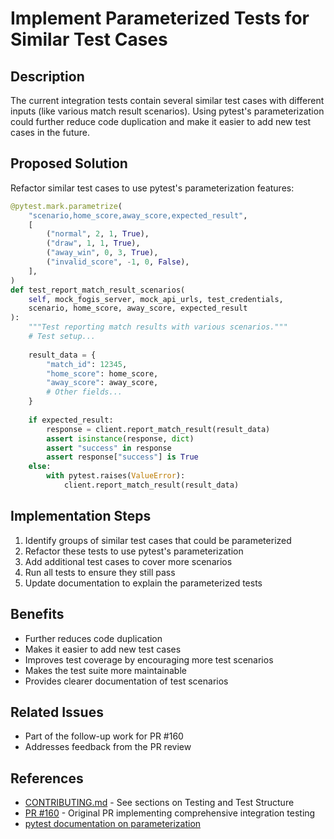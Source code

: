 # Implement Parameterized Tests for Similar Test Cases

## Description
The current integration tests contain several similar test cases with different inputs (like various match result scenarios). Using pytest's parameterization could further reduce code duplication and make it easier to add new test cases in the future.

## Proposed Solution
Refactor similar test cases to use pytest's parameterization features:

```python
@pytest.mark.parametrize(
    "scenario,home_score,away_score,expected_result",
    [
        ("normal", 2, 1, True),
        ("draw", 1, 1, True),
        ("away_win", 0, 3, True),
        ("invalid_score", -1, 0, False),
    ],
)
def test_report_match_result_scenarios(
    self, mock_fogis_server, mock_api_urls, test_credentials, 
    scenario, home_score, away_score, expected_result
):
    """Test reporting match results with various scenarios."""
    # Test setup...
    
    result_data = {
        "match_id": 12345,
        "home_score": home_score,
        "away_score": away_score,
        # Other fields...
    }
    
    if expected_result:
        response = client.report_match_result(result_data)
        assert isinstance(response, dict)
        assert "success" in response
        assert response["success"] is True
    else:
        with pytest.raises(ValueError):
            client.report_match_result(result_data)
```

## Implementation Steps
1. Identify groups of similar test cases that could be parameterized
2. Refactor these tests to use pytest's parameterization
3. Add additional test cases to cover more scenarios
4. Run all tests to ensure they still pass
5. Update documentation to explain the parameterized tests

## Benefits
- Further reduces code duplication
- Makes it easier to add new test cases
- Improves test coverage by encouraging more test scenarios
- Makes the test suite more maintainable
- Provides clearer documentation of test scenarios

## Related Issues
- Part of the follow-up work for PR #160
- Addresses feedback from the PR review

## References
- [CONTRIBUTING.md](https://github.com/PitchConnect/fogis-api-client-python/blob/develop/CONTRIBUTING.md) - See sections on Testing and Test Structure
- [PR #160](https://github.com/PitchConnect/fogis-api-client-python/pull/160) - Original PR implementing comprehensive integration testing
- [pytest documentation on parameterization](https://docs.pytest.org/en/stable/how-to/parametrize.html)
